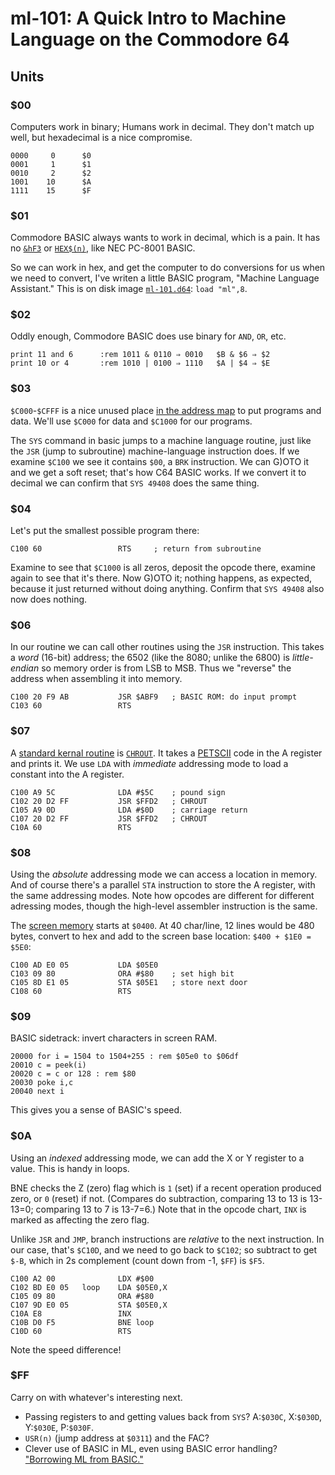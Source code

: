 ml-101: A Quick Intro to Machine Language on the Commodore 64
=============================================================

Units
-----

### $00

Computers work in binary; Humans work in decimal. They don't
match up well, but hexadecimal is a nice compromise.

    0000     0      $0
    0001     1      $1
    0010     2      $2
    1001    10      $A
    1111    15      $F

### $01

Commodore BASIC always wants to work in decimal, which is a pain. It
has no [`&hF3`][necpc-10] or [`HEX$(n)`][necpc-36], like NEC PC-8001
BASIC.

So we can work in hex, and get the computer to do conversions for us
when we need to convert, I've writen a little BASIC program, "Machine
Language Assistant." This is on disk image [`ml-101.d64`](ml-101.d64):
`load "ml",8`.

### $02

Oddly enough, Commodore BASIC does use binary for `AND`, `OR`, etc.

    print 11 and 6      :rem 1011 & 0110 ⇒ 0010   $B & $6 ⇒ $2
    print 10 or 4       :rem 1010 | 0100 ⇒ 1110   $A | $4 ⇒ $E

### $03

`$C000`-`$CFFF` is a nice unused place [in the address map][se-addr]
to put programs and data. We'll use `$C000` for data and `$C1000` for
our programs.

The `SYS` command in basic jumps to a machine language routine, just
like the `JSR` (jump to subroutine) machine-language instruction does.
If we examine `$C100` we see it contains `$00`, a `BRK` instruction.
We can G)OTO it and we get a soft reset; that's how C64 BASIC works.
If we convert it to decimal we can confirm that `SYS 49408` does the
same thing.

### $04

Let's put the smallest possible program there:

    C100 60                 RTS     ; return from subroutine

Examine to see that `$C1000` is all zeros, deposit the opcode there,
examine again to see that it's there. Now G)OTO it; nothing happens,
as expected, because it just returned without doing anything. Confirm
that `SYS 49408` also now does nothing.

### $06

In our routine we can call other routines using the `JSR` instruction.
This takes a _word_ (16-bit) address; the 6502 (like the 8080; unlike
the 6800) is _little-endian_ so memory order is from LSB to MSB. Thus
we "reverse" the address when assembling it into memory.

    C100 20 F9 AB           JSR $ABF9   ; BASIC ROM: do input prompt
    C103 60                 RTS

### $07

A [standard kernal routine][c64w-kernal] is [`CHROUT`][c64w-chrout].
It takes a [PETSCII] code in the A register and prints it. We use
`LDA` with _immediate_ addressing mode to load a constant into the A
register.

    C100 A9 5C              LDA #$5C    ; pound sign
    C102 20 D2 FF           JSR $FFD2   ; CHROUT
    C105 A9 0D              LDA #$0D    ; carriage return
    C107 20 D2 FF           JSR $FFD2   ; CHROUT
    C10A 60                 RTS

### $08

Using the _absolute_ addressing mode we can access a location in
memory. And of course there's a parallel `STA` instruction to store
the A register, with the same addressing modes. Note how opcodes
are different for different adressing modes, though the high-level
assembler instruction is the same.

The [screen memory][c64w-screen] starts at `$0400`. At 40 char/line,
12 lines would be 480 bytes, convert to hex and add to the screen base
location: `$400 + $1E0 = $5E0`:

    C100 AD E0 05           LDA $05E0
    C103 09 80              ORA #$80    ; set high bit
    C105 8D E1 05           STA $05E1   ; store next door
    C108 60                 RTS

### $09

BASIC sidetrack: invert characters in screen RAM.

    20000 for i = 1504 to 1504+255 : rem $05e0 to $06df
    20010 c = peek(i)
    20020 c = c or 128 : rem $80
    20030 poke i,c
    20040 next i

This gives you a sense of BASIC's speed.

### $0A

Using an _indexed_ addressing mode, we can add the X or Y register to
a value. This is handy in loops.

BNE checks the Z (zero) flag which is `1` (set) if a recent operation
produced zero, or `0` (reset) if not. (Compares do subtraction,
comparing 13 to 13 is 13-13=0; comparing 13 to 7 is 13-7=6.) Note that
in the opcode chart, `INX` is marked as affecting the zero flag.

Unlike `JSR` and `JMP`, branch instructions are _relative_ to the next
instruction. In our case, that's `$C10D`, and we need to go back to
`$C102`; so subtract to get `$-B`, which in 2s complement (count down
from -1, `$FF`) is `$F5`.

    C100 A2 00              LDX #$00
    C102 BD E0 05   loop    LDA $05E0,X
    C105 09 80              ORA #$80
    C107 9D E0 05           STA $05E0,X
    C10A E8                 INX
    C10B D0 F5              BNE loop
    C10D 60                 RTS

Note the speed difference!

### $FF

Carry on with whatever's interesting next.
- Passing registers to and getting values back from `SYS`?
  A:`$030C`, X:`$030D`, Y:`$030E`, P:`$030F`.
- `USR(n)` (jump address at `$0311`) and the FAC?
- Clever use of BASIC in ML, even using BASIC error handling?
  ["Borrowing ML from BASIC."][pickett85]


<!-------------------------------------------------------------------->
[c64w-chrout]: https://www.c64-wiki.com/wiki/CHROUT
[c64w-kernal]: https://www.c64-wiki.com/wiki/Kernal
[necpc-10]: https://archive.org/details/PC8001600100160011982/page/n11
[necpc-36]: https://archive.org/details/PC8001600100160011982/page/n37
[opcode]: http://www.oxyron.de/html/opcodes02.html
[petscii]: http://sta.c64.org/cbm64pet.html
[pickett85]: https://www.atarimagazines.com/compute/issue67/292_1_Readers_Feedback_Borrowing_ML_From_BASIC.php/
[se-addr]: https://github.com/0cjs/sedoc/blob/master/8bit/cbm/address-decoding.md
[c64w-screen]: https://www.c64-wiki.com/wiki/Screen_RAM
